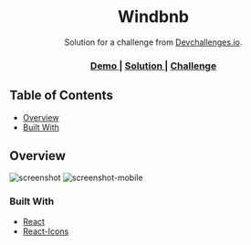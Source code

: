 <h1 align="center">Windbnb</h1>

<div align="center">
  Solution for a challenge from <a href="http://devchallenges.io" target="_blank">Devchallenges.io</a>.
</div>

<div align="center">
  <h3>
    <a href="https://windbnb-eight-taupe.vercel.app">
      Demo
    </a>
    <span> | </span>
    <a href="https://github.com/GustavoPendeza/windbnb">
      Solution
    </a>
    <span> | </span>
    <a href="https://devchallenges.io/challenges/3JFYedSOZqAxYuOCNmYD">
      Challenge
    </a>
  </h3>
</div>

<!-- TABLE OF CONTENTS -->

## Table of Contents

- [Overview](#overview)
- [Built With](#built-with)

<!-- OVERVIEW -->

## Overview

![screenshot](https://github.com/GustavoPendeza/windbnb/assets/53589614/ea0e9dab-a242-402a-9d22-27f71e51c87e)
![screenshot-mobile](https://github.com/GustavoPendeza/windbnb/assets/53589614/873da404-b1ca-481d-b75c-5bcffa8e73aa)

### Built With

- [React](https://nextjs.org)
- [React-Icons](https://react-icons.github.io/react-icons)
